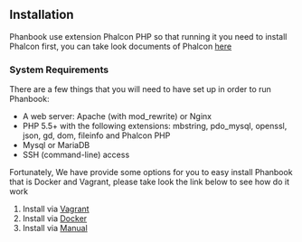 ## Installation
Phanbook use extension Phalcon PHP so that running it you need to install Phalcon first, you can take look documents of Phalcon [here](https://docs.phalconphp.com/en/latest/reference/install.html)
### System Requirements

There are a few things that you will need to have set up in order to run Phanbook:

- A web server: Apache (with mod_rewrite) or Nginx
- PHP 5.5+ with the following extensions: mbstring, pdo_mysql, openssl, json, gd, dom, fileinfo and Phalcon PHP
- Mysql or MariaDB
- SSH (command-line) access

Fortunately, We have provide some options for you to easy install Phanbook that is Docker and Vagrant, please take look the link below to see how do it work

1. Install via [Vagrant](http://phanbook.com/docs/vagrant)
2. Install via [Docker](http://phanbook.com/docs/docker)
3. Install via [Manual](http://phanbook.com/docs/manual)
